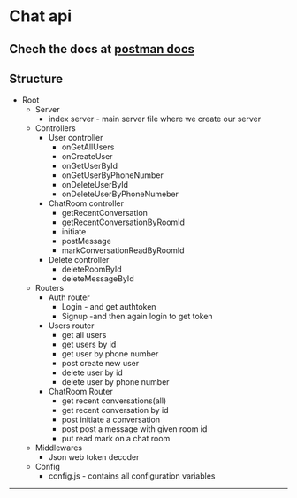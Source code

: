 # Chat api

Chech the docs at [postman docs](https://documenter.getpostman.com/view/15604030/TzRRC8bB)
---
## Structure
+ Root
  + Server
    + index server - main server file where we create our server
  + Controllers
    + User controller
      + onGetAllUsers
      + onCreateUser
      + onGetUserById
      + onGetUserByPhoneNumber
      + onDeleteUserById
      + onDeleteUserByPhoneNumeber
    + ChatRoom controller
      + getRecentConversation
      + getRecentConversationByRoomId 
      + initiate
      + postMessage
      + markConversationReadByRoomId
    + Delete controller
      + deleteRoomById
      + deleteMessageById
  + Routers
    + Auth router
      + Login - and get authtoken
      + Signup -and then again login to get token
    + Users router
      + get all users
      + get users by id
      + get user by phone number
      + post create new user
      + delete user by id
      + delete user by phone number
    + ChatRoom Router
      + get recent conversations(all)
      + get recent conversation by id
      + post initiate a conversation
      + post post a message with given room id
      + put read mark on a chat room
  + Middlewares
    + Json web token decoder
  + Config
    + config.js - contains all configuration variables
---